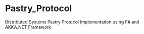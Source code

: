 # Pastry_Protocol
Distributed Systems Pastry Protocol Implementation using F# and AKKA.NET Framework
